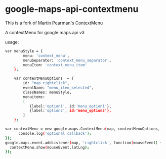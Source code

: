 google-maps-api-contextmenu
===========================

This is a fork of [Martin Pearman's ContextMenu](http://code.martinpearman.co.uk/googlemapsapi/contextmenu/)

A contextMenu for google.maps.api v3

usage:

```sh
var menuStyle = {
		menu: 'context_menu',
		menuSeparator: 'context_menu_separator',
		menuItem: 'context_menu_item'
	};

	var contextMenuOptions  = {
		id: "map_rightclick",
		eventName: "menu_item_selected",
		classNames: menuStyle,
		menuitems: 
		[
		   {label:'option1', id:'menu_option1'},
		   {label:'option2', id:'menu_option2'},
		]
	};

var contextMenu = new google.maps.ContextMenu(map, contextMenuOptions, function() {
      console.log('optional callback');
});
google.maps.event.addListener(map, 'rightclick', function(mouseEvent) {
  contextMenu.show(mouseEvent.latLng);
});


```
